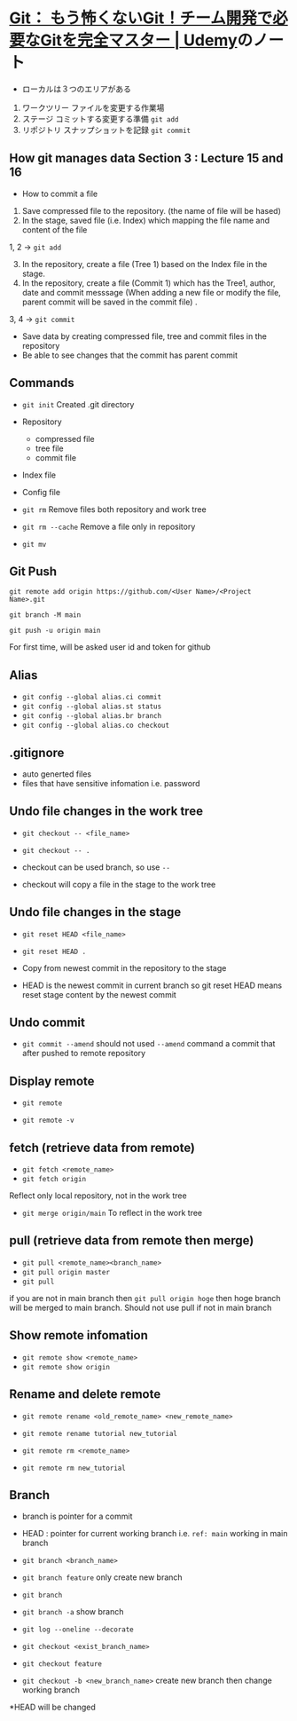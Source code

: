 # [Git： もう怖くないGit！チーム開発で必要なGitを完全マスター \| Udemy](https://www.udemy.com/course/unscared_git/)のノート

- ローカルは３つのエリアがある
1. ワークツリー
ファイルを変更する作業場
2. ステージ
コミットする変更する準備 `git add`
3. リポジトリ
スナップショットを記録 `git commit`

## How git manages data Section 3 : Lecture 15 and 16

- How to commit a file
1. Save compressed file to the repository. (the name of file will be hased)
2. In the stage, saved file (i.e. Index) which mapping the file name and content of the file

1, 2 -> `git add`

3. In the repository, create a file (Tree 1) based on the Index file in the stage.
4. In the repository, create a file (Commit 1) which has the Tree1, author, date and commit messsage (When adding a new file or modify the file, parent commit will be saved in the commit file) . 


3, 4 -> `git commit` 

- Save data by creating compressed file, tree and commit files in the repository
- Be able to see changes that the commit has parent commit

## Commands

- `git init`
Created .git directory
- Repository
    - compressed file
    - tree file
    - commit file
- Index file
- Config file

- `git rm`
Remove files both repository and work tree
- `git rm --cache`
Remove a file only in repository

- `git mv`

## Git Push

`git remote add origin https://github.com/<User Name>/<Project Name>.git`

`git branch -M main`

`git push -u origin main`

For first time, will be asked user id and token for github

## Alias

- `git config --global alias.ci commit`
- `git config --global alias.st status`
- `git config --global alias.br branch`
- `git config --global alias.co checkout`

## .gitignore

- auto generted files
- files that have sensitive infomation i.e. password

## Undo file changes in the work tree

- `git checkout -- <file_name>`

- `git checkout -- .`

- checkout can be used branch, so use `--`

- checkout will copy a file in the stage to the work tree

## Undo file changes in the stage

- `git reset HEAD <file_name>`

- `git reset HEAD .`

- Copy from newest commit in the repository to the stage
- HEAD is the newest commit in current branch
so git reset HEAD means reset stage content by the newest commit

## Undo commit

- `git commit --amend`
should not used `--amend` command a commit that after pushed to remote repository

## Display remote

- `git remote`

- `git remote -v`

## fetch (retrieve data from remote)

- `git fetch <remote_name>`
- `git fetch origin`

Reflect only local repository, not in the work tree 

- `git merge origin/main`
To reflect in the work tree

## pull (retrieve data from remote then merge)

- `git pull <remote_name><branch_name>`
- `git pull origin master`
- `git pull`

if you are not in main branch then `git pull origin hoge` then hoge branch will be merged to main branch. Should not use pull if not in main branch

## Show remote infomation

- `git remote show <remote_name>`
- `git remote show origin`

## Rename and delete remote

- `git remote rename <old_remote_name> <new_remote_name>`
- `git remote rename tutorial new_tutorial`

- `git remote rm <remote_name>`
- `git remote rm new_tutorial`

## Branch

- branch is pointer for a commit
- HEAD : pointer for current working branch 
i.e. `ref: main` working in main branch

- `git branch <branch_name>`
- `git branch feature`
only create new branch

- `git branch`
- `git branch -a`
show branch

- `git log --oneline --decorate`

- `git checkout <exist_branch_name>`
- `git checkout feature`

- `git checkout -b <new_branch_name>`
create new branch then change working branch

*HEAD will be changed
